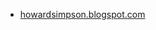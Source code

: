 * [howardsimpson.blogspot.com](https://howardsimpson.blogspot.com/2022/02/remove-unavailable-videos-are-hidden-message-in-youtube-playlist.html)
